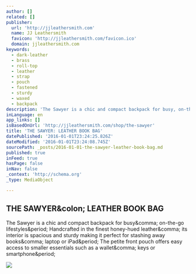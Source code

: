 ```yaml
---
author: []
related: []
publisher:
  url: 'http://jjleathersmith.com'
  name: JJ Leathersmith
  favicon: 'http://jjleathersmith.com/favicon.ico'
  domain: jjleathersmith.com
keywords:
  - dark-leather
  - brass
  - roll-top
  - leather
  - strap
  - pouch
  - fastened
  - sturdy
  - waxed
  - backpack
description: 'The Sawyer is a chic and compact backpack for busy, on-the-go lifestyles. Handcrafted in the finest honey-hued leather, its interior is spacious and sturdy making it perfect for stashing away books, laptop or iPad. The petite front pouch offers easy access to smaller essentials such as a wallet, keys or smartphone.'
inLanguage: en
app_links: []
isBasedOnUrl: 'http://jjleathersmith.com/shop/the-sawyer'
title: 'THE SAWYER: LEATHER BOOK BAG'
datePublished: '2016-01-01T23:24:25.826Z'
dateModified: '2016-01-01T23:24:08.745Z'
sourcePath: _posts/2016-01-01-the-sawyer-leather-book-bag.md
published: true
inFeed: true
hasPage: false
inNav: false
_context: 'http://schema.org'
_type: MediaObject

---
```

<article style=""><h1>THE SAWYER&amp;colon; LEATHER BOOK BAG</h1><p>The Sawyer is a chic and compact backpack for busy&amp;comma; on-the-go lifestyles&amp;period; Handcrafted in the finest honey-hued leather&amp;comma; its interior is spacious and sturdy making it perfect for stashing away books&amp;comma; laptop or iPad&amp;period; The petite front pouch offers easy access to smaller essentials such as a wallet&amp;comma; keys or smartphone&amp;period;</p><img src="https://static1.squarespace.com/static/55d27f7be4b0e20eb50f27d4/55d5157ce4b036ba5df81d9f/5601bf02e4b010a7e9bf116f/1450054684580/92500015-8.jpg?format=1000w" /></article>